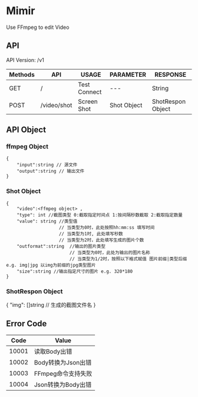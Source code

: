 # Mimir
Use FFmpeg to edit Video

## API

API Version: /v1

Methods|API| USAGE| PARAMETER|RESPONSE|
-------|----|-----|----------|--------|
GET| / | Test Connect| --- | String |
POST|/video/shot| Screen Shot | Shot Object | ShotRespon Object |

## API Object

### ffmpeg Object
```
{
    "input":string // 源文件
    "output":string // 输出文件
}
```

### Shot Object
```
{
    "video":<ffmpeg object> ,
    "type": int //截图类型 0:截取指定时间点 1:按间隔秒数截取 2:截取指定数量
    "value": string //类型值
	                // 当类型为0时，此处按照hh:mm:ss 填写时间
	                // 当类型为1时, 此处填写秒数
                    // 当类型为2时，此处填写生成的图片个数
    "outformat":string  //输出的图片类型
	                    // 当类型为0时，此处为输出的图片名称
	                    // 当类型为1/2时，按照以下格式赋值 图片前缀|类型后缀 e.g. img|jpg 以img为前缀的jpg类型图片
    "size":string //输出指定尺寸的图片 e.g. 320*180
}
```

### ShotRespon Object
{
    "img": []string // 生成的截图文件名
}

## Error Code

Code|Value|
-------|----|
10001|读取Body出错|
10002|Body转换为Json出错|
10003|FFmpeg命令支持失败|
10004|Json转换为Body出错|